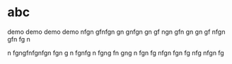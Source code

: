 # abc
demo demo demo demo
nfgn gfnfgn gn gnfgn gn gf ngn gfn gn
gn gf
nfgn
gfn fg
n

n fgngfnfgnfgn
 fgn
 g n fgnfg
 n fgng
 fn gng
 n fgn fg
  nfgn 
  fgn fg nfg nfgn fg
